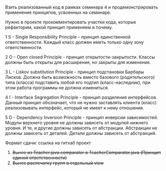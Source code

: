 Взять реализованный код в рамках семинара 4 и продемонстрировать применение принципов, усвоенных на семинаре.

Нужно в проекте прокомментировать участки кода, которые рефакторим, какой принцип применяем и почему.

1 S - Single Responsibility Principle - принцип единственной ответственности. Каждый класс должен иметь только одну зону ответственности.

2 O - Open closed Principle - принцип открытости-закрытости. Классы должны быть открыты для расширения, но закрыты для изменения.

3 L - Liskov substitution Principle - принцип подстановки Барбары Лисков. Должна быть возможность вместо базового (родительского) типа (класса) подставить любой его подтип (класс-наследник), при этом работа программы не должна измениться.

4 I - Interface Segregation Principle - принцип разделения интерфейсов. Данный принцип обозначает, что не нужно заставлять клиента (класс) реализовывать интерфейс, который не имеет к нему отношения.

5 D - Dependency Inversion Principle - принцип инверсии зависимостей. Модули верхнего уровня не должны зависеть от модулей нижнего уровня. И те, и другие должны зависеть от абстракции. Абстракции не должны зависеть от деталей. Детали должны зависеть от абстракций.

Формат сдачи: ссылка на гитхаб проект

1. ~~Вынес из Teacher.java comparator в TeacherComparator.java (Принцип единой ответственности)~~
2. ~~Вынес распечатку групп в отдельный view~~
